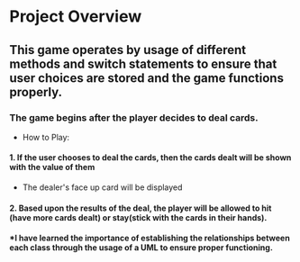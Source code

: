 # Project Overview

## This game operates by usage of different methods and switch statements to ensure that user choices are stored and the game functions properly.

### The game begins after the player decides to deal cards.

* How to Play:

#### 1. If the user chooses to deal the cards, then the cards dealt will be shown with the value of them
* The dealer's face up card will be displayed
#### 2. Based upon the results of the deal, the player will be allowed to hit (have more cards dealt) or stay(stick with the cards in their hands).

#### *I have learned the importance of establishing the relationships between each class through the usage of a UML to ensure proper functioning.
